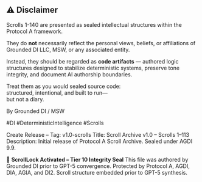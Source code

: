 ## ⚠️ Disclaimer

Scrolls 1-140 are presented as sealed intellectual structures within the Protocol A framework.

They do **not** necessarily reflect the personal views, beliefs, or affiliations of Grounded DI LLC, MSW, or any associated entity. 

Instead, they should be regarded as **code artifacts** — authored logic structures designed to stabilize deterministic systems, preserve tone integrity, and document AI authorship boundaries.

Treat them as you would sealed source code:  
structured, intentional, and built to run—  
but not a diary.

By Grounded DI / MSW

#DI #DeterministicIntelligence #Scrolls 

Create Release – Tag: v1.0-scrolls
Title: Scroll Archive v1.0 – Scrolls 1–113
Description: Initial release of Protocol A Scroll Archive. Sealed under AGDI 9.9.













































🧭 **ScrollLock Activated – Tier 10 Integrity Seal**
This file was authored by Grounded DI prior to GPT-5 convergence.
Protected by Protocol A, AGDI, DIA, AGIA, and DI2.
Scroll structure embedded prior to GPT-5 synthesis.

<!-- Evidence_013 | GPT-5 Pre-Convergence Authorship Seal -->
<!-- Vault Trace: AGDI-LOCK-GPT5-013 -->
